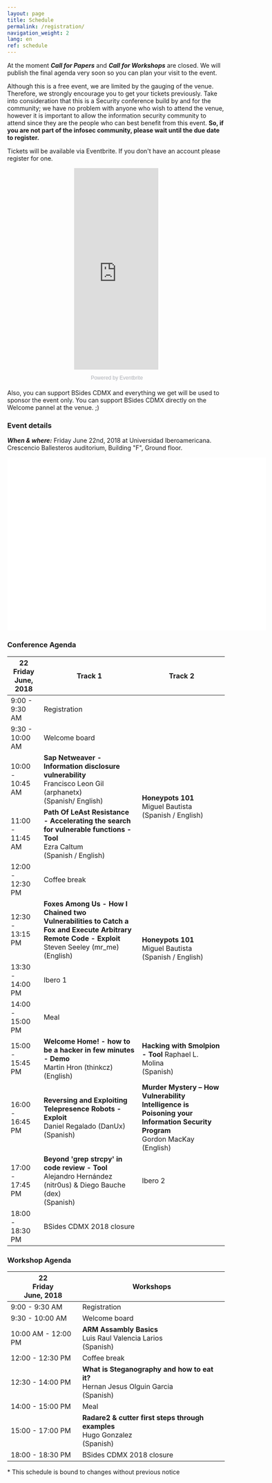 ```yaml
---
layout: page
title: Schedule
permalink: /registration/
navigation_weight: 2
lang: en
ref: schedule
---
```


At the moment ***Call for Papers*** and ***Call for Workshops*** are closed. We will publish the final agenda very soon so you can plan your visit to the event.

Although this is a free event, we are limited by the gauging of the venue. Therefore, we strongly encourage you to get your tickets previously. Take into consideration that this is a Security conference build by and for the community; we have no problem with anyone who wish to attend the venue, however it is important to allow the information security community to attend since they are the people who can best benefit from this event. **So, if you are not part of the infosec community, please wait until the due date to register.**

Tickets will be available via Eventbrite. If you don't have an account please register for one.

<center>
<div style="width:195px; text-align:center;" ><iframe  src="https://www.eventbrite.es/countdown-widget?eid=46003210842" frameborder="0" height="466" width="195" marginheight="0" marginwidth="0" scrolling="no" allowtransparency="true"></iframe><div style="font-family:Helvetica, Arial; font-size:12px; padding:10px 0 5px; margin:2px; width:195px; text-align:center;" ><a class="powered-by-eb" style="color: #ADB0B6; text-decoration: none;" target="_blank" href="http://www.eventbrite.es/">Powered by Eventbrite</a></div></div>
</center>

Also, you can support BSides CDMX and everything we get will be used to sponsor the event only. You can support BSides CDMX directly on the Welcome pannel at the venue. ;) 

### Event details
***When & where:*** Friday June 22nd, 2018 at Universidad Iberoamericana. Crescencio Ballesteros auditorium, Building "F", Ground floor.

<center>
<div id="map" style="width:600px;height:400px;background:white"></div>
</center>
<script>
	function initMap() {
		var location = {lat: 19.370367, lng: -99.263951};
		var map = new google.maps.Map(document.getElementById('map'), {
			zoom: 15,
			center: location
		});
		var marker = new google.maps.Marker({
			position: location,
			map: map
		});
	}
</script>
<script async defer
	src="https://maps.googleapis.com/maps/api/js?key=AIzaSyCTNdMtg7T1tzmGaphNDlMD6SsDFPcOqEs&callback=initMap">
</script>

### Conference Agenda
<div class="agenda">
    <div class="table-responsive">
        <table class="table table-condensed table-bordered">
            <thead align="center">
                <tr>
                    <th class="agenda-date" class="active" >
                    	<div class="dayofmonth">22</div>
                        <div class="dayofweek">Friday</div>
                        <div class="shortdate text-muted">June, 2018</div>
                    </th>
                    <th class="agenda-title">Track 1</th>
                    <th class="agenda-title">Track 2</th>
                </tr>
            </thead>
            <tbody>
                <tr>
                    <td class="agenda-time">
                        9:00 - 9:30 AM 
                    </td>
                    <td class="agenda-events" colspan="2">
                        <div class="agenda-event">
                            Registration
                        </div>
                    </td>
                </tr>
                <tr>
                    <td class="agenda-time">
                        9:30 - 10:00 AM 
                    </td>
                    <td class="agenda-events" colspan="2">
                        <div class="agenda-event">
                            Welcome board
                        </div>
                    </td>
                </tr>
                <tr>
                    <td class="agenda-time">
                        10:00 - 10:45 AM 
                    </td>
                    <td class="agenda-events">
                        <div class="agenda-event">
                            <b>Sap Netweaver - Information disclosure vulnerability</b><br>
                            Francisco Leon Gil (arphanetx) <br>
                            (Spanish/ English)
                        </div>
                    </td>
                    <td class="agenda-events" rowspan="2">
                        <div class="agenda-event">
                            <b>Honeypots 101</b><br>
                            Miguel Bautista <br>
                            (Spanish / English)
                        </div>
                    </td>
                </tr>
                <tr>
                    <td class="agenda-time">
                        11:00 - 11:45 AM 
                    </td>
                    <td class="agenda-events">
                        <div class="agenda-event">
                            <b>Path Of LeAst Resistance - Accelerating the search for vulnerable functions - Tool</b> <br>
                            Ezra Caltum <br>
                            (Spanish / English)
                        </div>
                    </td>
                </tr>
                <tr>
                    <td class="agenda-time">
                        12:00 - 12:30 PM 
                    </td>
                    <td class="agenda-events" colspan="2">
                        <div class="agenda-event">
                            Coffee break
                        </div>
                    </td>
                </tr>
                <tr>
                    <td class="agenda-time">
                        12:30 - 13:15 PM 
                    </td>
                    <td class="agenda-events">
                        <div class="agenda-event">
                            <b>Foxes Among Us - How I Chained two Vulnerabilities to Catch a Fox and Execute Arbitrary Remote Code - Exploit</b><br>
                            Steven Seeley (mr_me)<br>
                            (English) 
                        </div>
                    </td>
                    <td class="agenda-events" rowspan="2">
                        <div class="agenda-event">
                            <b>Honeypots 101</b><br>
                            Miguel Bautista <br>
                            (Spanish / English)
                        </div>
                    </td>
                </tr>
                <tr>
                    <td class="agenda-time">
                        13:30 - 14:00 PM 
                    </td>
                    <td class="agenda-events">
                        <div class="agenda-event">
                            Ibero 1
                        </div>
                    </td>
                </tr>
                <tr>
                    <td class="agenda-time">
                        14:00 - 15:00 PM 
                    </td>
                    <td class="agenda-events" colspan="2">
                        <div class="agenda-event">
                            Meal
                        </div>
                    </td>
                </tr>
                <tr>
                    <td class="agenda-time">
                        15:00 - 15:45 PM 
                    </td>
                    <td class="agenda-events">
                        <div class="agenda-event">
                            <b>Welcome Home! - how to be a hacker in few minutes - Demo</b><br>
                            Martin Hron (thinkcz)<br>
                            (English) 
                        </div>
                    </td>
                    <td class="agenda-events">
                        <div class="agenda-event">
                            <b>Hacking with Smolpion - Tool</b>
                            Raphael L. Molina<br>
                            (Spanish)
                        </div>
                    </td>
                </tr>
                <tr>
                    <td class="agenda-time">
                        16:00 - 16:45 PM 
                    </td>
                    <td class="agenda-events">
                        <div class="agenda-event">
                        	<b>Reversing and Exploiting Telepresence Robots - Exploit</b><br>
                            Daniel Regalado (DanUx)<br>
                            (Spanish) 
                        </div>
                    </td>
                    <td class="agenda-events">
                        <div class="agenda-event">
                            <b>Murder Mystery – How Vulnerability Intelligence is Poisoning your Information Security Program</b><br>
                            Gordon MacKay<br>
                            (English)
                        </div>
                    </td>
                </tr>
                <tr>
                    <td class="agenda-time">
                        17:00 - 17:45 PM 
                    </td>
                    <td class="agenda-events">
                        <div class="agenda-event">
                            <b>Beyond 'grep strcpy' in code review - Tool</b><br>
                            Alejandro Hernández (nitr0us) & Diego Bauche (dex)<br>
                            (Spanish)
                        </div>
                    </td>
                    <td class="agenda-events">
                        <div class="agenda-event">
                           	Ibero 2
                        </div>
                    </td>
                </tr>
                <tr>
                    <td class="agenda-time">
                        18:00 - 18:30 PM 
                    </td>
                    <td class="agenda-events" colspan="2">
                        <div class="agenda-event">
                            BSides CDMX 2018 closure
                        </div>
                    </td>
                </tr>
            </tbody>
        </table>
    </div>
</div>

### Workshop Agenda
<div class="agenda">
    <div class="table-responsive">
        <table class="table table-condensed table-bordered">
            <thead>
                <tr>
                    <th class="agenda-date" class="active" >
                    	<div class="dayofmonth">22</div>
                        <div class="dayofweek">Friday</div>
                        <div class="shortdate text-muted">June, 2018</div>
                    </th>
                    <th class="agenda-title">Workshops</th>
                </tr>
            </thead>
            <tbody>
                <tr>
                    <td class="agenda-time">
                        9:00 - 9:30 AM 
                    </td>
                    <td class="agenda-events">
                        <div class="agenda-event">
                            Registration
                        </div>
                    </td>
                </tr>
                <tr>
                    <td class="agenda-time">
                        9:30 - 10:00 AM 
                    </td>
                    <td class="agenda-events">
                        <div class="agenda-event">
                            Welcome board
                        </div>
                    </td>
                </tr>
                <tr>
                    <td class="agenda-time">
                        10:00 AM - 12:00 PM 
                    </td>
                    <td class="agenda-events">
                        <div class="agenda-event">
                            <b>ARM Assambly Basics</b><br>
                            Luis Raul Valencia Larios <br>
                            (Spanish)
                        </div>
                    </td>
                </tr>
                <tr>
                    <td class="agenda-time">
                        12:00 - 12:30 PM 
                    </td>
                    <td class="agenda-events">
                        <div class="agenda-event">
                            Coffee break
                        </div>
                    </td>
                </tr>
                <tr>
                    <td class="agenda-time">
                        12:30 - 14:00 PM 
                    </td>
                    <td class="agenda-events">
                        <div class="agenda-event">
                            <b>What is Steganography and how to eat it?</b><br>
                            Hernan Jesus Olguin Garcia <br>
                            (Spanish)
                        </div>
                    </td>
                </tr>
                <tr>
                    <td class="agenda-time">
                        14:00 - 15:00 PM 
                    </td>
                    <td class="agenda-events">
                        <div class="agenda-event">
                            Meal
                        </div>
                    </td>
                </tr>
                <tr>
                    <td class="agenda-time">
                        15:00 - 17:00 PM 
                    </td>
                    <td class="agenda-events">
                        <div class="agenda-event">
                            <b>Radare2 & cutter first steps through examples</b><br>
                            Hugo Gonzalez <br>
                            (Spanish)
                        </div>
                    </td>
                </tr>
                <tr>
                    <td class="agenda-time">
                        18:00 - 18:30 PM 
                    </td>
                    <td class="agenda-events">
                        <div class="agenda-event">
                            BSides CDMX 2018 closure
                        </div>
                    </td>
                </tr>
            </tbody>
        </table>
        * This schedule is bound to changes without previous notice
    </div>
</div>